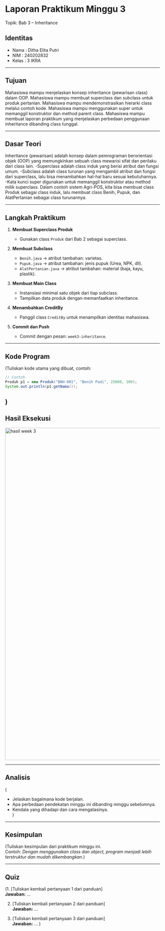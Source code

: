 # Laporan Praktikum Minggu 3 
Topik: Bab 3 – Inheritance

## Identitas
- Nama  : Ditha Elita Putri
- NIM   : 240202832
- Kelas : 3 IKRA

---

## Tujuan
Mahasiswa mampu menjelaskan konsep inheritance (pewarisan class) dalam OOP.
Mahasiswa mampu membuat superclass dan subclass untuk produk pertanian.
Mahasiswa mampu mendemonstrasikan hierarki class melalui contoh kode.
Mahasiswa mampu menggunakan super untuk memanggil konstruktor dan method parent class.
Mahasiswa mampu membuat laporan praktikum yang menjelaskan perbedaan penggunaan inheritance dibanding class tunggal.

---

## Dasar Teori
Inheritance (pewarisan) adalah konsep dalam pemrograman berorientasi objek (OOP) yang memungkinkan sebuah class mewarisi sifat dan perilaku dari class lain.
  -Superclass adalah class induk yang berisi atribut dan fungsi umum.
  -Subclass adalah class turunan yang mengambil atribut dan fungsi dari superclass, lalu bisa menambahkan hal-hal baru sesuai kebutuhannya.
 -Kata kunci super digunakan untuk memanggil konstruktor atau method milik superclass.
Dalam contoh sistem Agri-POS, kita bisa membuat class Produk sebagai class induk, lalu membuat class Benih, Pupuk, dan AlatPertanian sebagai class turunannya.

---

## Langkah Praktikum
1. **Membuat Superclass Produk**
    - Gunakan class `Produk` dari Bab 2 sebagai superclass.

2. **Membuat Subclass**
    - `Benih.java` → atribut tambahan: varietas.
    - `Pupuk.java` → atribut tambahan: jenis pupuk (Urea, NPK, dll).
    - `AlatPertanian.java` → atribut tambahan: material (baja, kayu, plastik).

3. **Membuat Main Class**
    - Instansiasi minimal satu objek dari tiap subclass.
    - Tampilkan data produk dengan memanfaatkan inheritance.

4. **Menambahkan CreditBy**
    - Panggil class `CreditBy` untuk menampilkan identitas mahasiswa.

5. **Commit dan Push**
    - Commit dengan pesan: `week3-inheritance`.

---

## Kode Program
(Tuliskan kode utama yang dibuat, contoh:  

```java
// Contoh
Produk p1 = new Produk("BNH-001", "Benih Padi", 25000, 100);
System.out.println(p1.getNama());
```
)
---

## Hasil Eksekusi
<img width="1920" height="1080" alt="hasil week 3" src="https://github.com/user-attachments/assets/ba14b5db-17bf-4c23-9123-59324489af21" />


---

## Analisis
(
- Jelaskan bagaimana kode berjalan.  
- Apa perbedaan pendekatan minggu ini dibanding minggu sebelumnya.  
- Kendala yang dihadapi dan cara mengatasinya.  
)
---

## Kesimpulan
(Tuliskan kesimpulan dari praktikum minggu ini.  
Contoh: *Dengan menggunakan class dan object, program menjadi lebih terstruktur dan mudah dikembangkan.*)

---

## Quiz
(1. [Tuliskan kembali pertanyaan 1 dari panduan]  
   **Jawaban:** …  

2. [Tuliskan kembali pertanyaan 2 dari panduan]  
   **Jawaban:** …  

3. [Tuliskan kembali pertanyaan 3 dari panduan]  
   **Jawaban:** …  )
